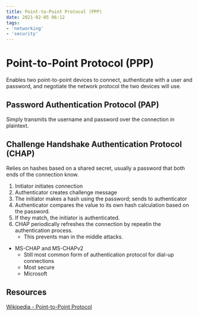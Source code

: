 ```yaml
---
title: Point-to-Point Protocol (PPP)
date: 2021-02-05 06:12
tags:
- 'networking'
- 'security'
---
```


# Point-to-Point Protocol (PPP)

Enables two point-to-point devices to connect, authenticate with a user and
password, and negotiate the network protocol the two devices will use.

## Password Authentication Protocol (PAP)
Simply transmits the username and password over the connection in plaintext.

## Challenge Handshake Authentication Protocol (CHAP)
Relies on hashes based on a shared secret, usually a password that both ends of
the connection know. 
1. Initiator initiates connection
2. Authenticator creates challenge message
3. The initiator makes a hash using the password; sends to authenticator
4. Authenticator compares the value to its own hash calculation based on the
	 password.
5. If they match, the initiator is authenticated.
6. CHAP periodically refreshes the connection by repeatin the authentication
	 process. 
	 + This prevents man in the middle attacks.

* MS-CHAP and MS-CHAPv2
	- Still most common form of authentication protocol for dial-up connections
	- Most secure
	- Microsoft

## Resources

[Wikipedia - Point-to-Point Protocol](https://en.wikipedia.org/wiki/Point-to-Point_Protocol)
